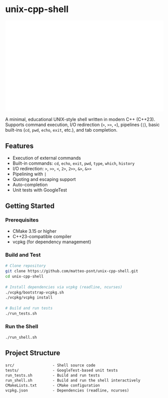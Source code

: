 # unix-cpp-shell

![shell demo](./docs/shell-demo.svg)

A minimal, educational UNIX-style shell written in modern C++ (C++23).
Supports command execution, I/O redirection (`>`, `>>`, `<`), pipelines (`|`), basic built-ins (`cd`, `pwd`, `echo`, `exit`, etc.), and tab completion.

## Features

* Execution of external commands
* Built-in commands: `cd`, `echo`, `exit`, `pwd`, `type`, `which`, `history`
* I/O redirection: `>`, `>>`, `<`, `2>`, `2>>`, `&>`, `&>>`
* Pipelining with `|`
* Quoting and escaping support
* Auto-completion
* Unit tests with GoogleTest

## Getting Started

### Prerequisites

* CMake 3.15 or higher
* C++23-compatible compiler
* vcpkg (for dependency management)

### Build and Test

```bash
# Clone repository
git clone https://github.com/matteo-psnt/unix-cpp-shell.git
cd unix-cpp-shell

# Install dependencies via vcpkg (readline, ncurses)
./vcpkg/bootstrap-vcpkg.sh
./vcpkg/vcpkg install

# Build and run tests
./run_tests.sh
```

### Run the Shell

```bash
./run_shell.sh
```

## Project Structure

```plain
src/                 - Shell source code
tests/               - GoogleTest-based unit tests
run_tests.sh         - Build and run tests
run_shell.sh         - Build and run the shell interactively
CMakeLists.txt       - CMake configuration
vcpkg.json           - Dependencies (readline, ncurses)
```
